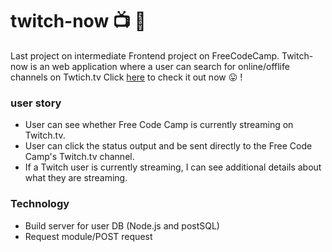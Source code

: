 # twitch-now :tv: :movie_camera:
Last project on intermediate Frontend project on FreeCodeCamp. Twitch-now is an web application where a user can search for online/offlife channels on Twtich.tv 
Click [here]() to check it out now :stuck_out_tongue: !

### user story
+ User can see whether Free Code Camp is currently streaming on Twitch.tv.
+ User can click the status output and be sent directly to the Free Code Camp's Twitch.tv channel.
+ If a Twitch user is currently streaming, I can see additional details about what they are streaming.

### Technology
+ Build server for user DB (Node.js and postSQL)
+ Request module/POST request 
